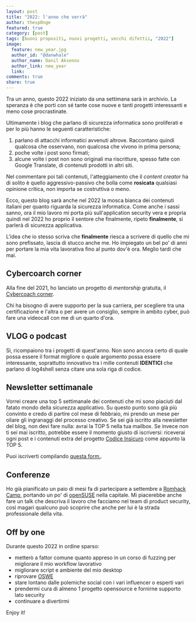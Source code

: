 ```yaml
---
layout: post
title: "2022: l'anno che verrà"
author: thesp0nge
featured: true
category: [post]
tags: [buoni propositi, nuovi progetti, vecchi difettii, "2022"]
image:
  feature: new_year.jpg
  author_id: "@danwhale"
  author_name: Danil Aksenov
  author_link: new_year
  link:
comments: true
share: true
---
```


Tra un anno, questo 2022 iniziato da una settimana sarà in archivio. La
speranza è che porti con sé tante cose nuove e tanti progetti interessanti e
meno cose procrastinate.

Ultimamente i blog che parlano di sicurezza informatica sono proliferati e per
lo più hanno le seguenti caratteristiche:

1. parlano di attacchi informatici avvenuti altrove. Raccontano quindi qualcosa
   che osservano, non qualcosa che vivono in prima persona;
2. poche volte i post sono firmati;
3. alcune volte i post non sono originali ma riscritture, spesso fatte con
   Google Translate, di contenuti prodotti in altri siti.

Nel commentare poi tali contenuti, l'atteggiamento che il _content creator_ ha
di solito è quello aggressivo-passivo che bolla come **rosicata** qualsiasi
opinione critica, non importa se costruttiva o meno.

Ecco, questo blog sarà anche nel 2022 la mosca bianca dei contenuti italiani
per quanto riguarda la sicurezza informatica. Come anche i sassi sanno, ora il
mio lavoro mi porta più sull'application security vera e propria quindi nel
2022 ho proprio il sentore che finalmente, ripeto **finalmente**, si parlerà di
sicurezza applicativa.

L'idea che io stesso scriva che **finalmente** riesca a scrivere di quello che
mi sono prefissato, lascia di stucco anche me. Ho impiegato un bel po' di anni
per portare la mia vita lavorativa fino al punto dov'è ora. Meglio tardi che
mai.

## Cybercoarch corner

Alla fine del 2021, ho lanciato un progetto di _mentorship_ gratuita, il
[Cybercoach corner](https://calendly.com/codiceinsicuro/cybercoach-corner).

Chi ha bisogno di avere supporto per la sua carriera, per scegliere tra una
certificazione e l'altra o per avere un consiglio, sempre in ambito cyber, può
fare una videocall con me di un quarto d'ora.

## VLOG o podcast

Sì, ricompaiono tra i progetti di quest'anno. Non sono ancora certo di quale
possa essere il format migliore o quale argomento possa essere interessante,
soprattutto innovativo tra i mille contenuti **IDENTICI** che parlano di
log4shell senza citare una sola riga di codice.

## Newsletter settimanale

Vorrei creare una top 5 settimanale dei contenuti che mi sono piaciuti dal
fatato mondo della sicurezza applicativo. Su questo punto sono già più convinto
e credo di partire col mese di febbraio, mi prendo un mese per oliare gli
ingranaggi del processo creativo.
Se sei già iscritto alla newsletter del blog, non devi fare nulla: avrai la TOP
5 nella tua mailbox. Se invece non ti sei mai iscritto, potrebbe essere il
momento giusto di iscriversi: riceverai ogni post e i contenuti extra del
progetto [Codice Insicuro](https://codiceinsicuro.it) come appunto la TOP 5.

Puoi iscriverti compilando [questa form.](https://armoredcode.us1.list-manage.com/subscribe/post?u=f136287d72c1e72ed99ee0542&id=7fadc44aa9).

## Conferenze

Ho già pianificato un paio di mesi fa di partecipare a settembre a [Romhack
Camp](https://romhack.camp/), portando un po' di
[openSUSE](https://www.opensuse.org/) nella capitale. Mi piacerebbe anche fare
un talk che descriva il lavoro che facciamo nel team di product security, così
magari qualcuno può scoprire che anche per lui è la strada professionale della
vita.

## Off by one

Durante questo 2022 in ordine sparso:

* metterò a fattor comune quanto appreso in un corso di fuzzing per migliorare
  il mio workflow lavorativo
* migliorare script e ambiente del mio desktop
* riprovare [OSWE](https://codiceinsicuro.it/blog/alcune-lezioni-dal-primo-tentativo-fallito-per-loswe/)
* stare lontano dalle polemiche social con i vari influencer o esperti vari
* prendermi cura di almeno 1 progetto opensource e fornirne supporto lato security
* continuare a divertirmi

Enjoy it!
